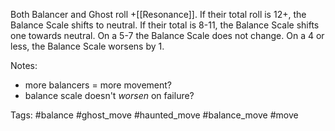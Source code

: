 Both Balancer and Ghost roll +[[Resonance]]. If their total roll is 12+, the Balance Scale shifts to neutral. If their total is 8-11, the Balance Scale shifts one towards neutral. On a 5-7 the Balance Scale does not change. On a 4 or less, the Balance Scale worsens by 1.

Notes:
- more balancers = more movement?
- balance scale doesn't *worsen* on failure?

Tags:
#balance #ghost_move #haunted_move #balance_move #move 